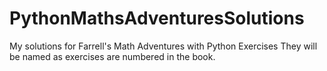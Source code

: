 # PythonMathsAdventuresSolutions
My solutions for Farrell's Math Adventures with Python Exercises
They will be named as exercises are numbered in the book.
